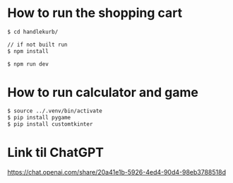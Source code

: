 # How to run the shopping cart
```sh
$ cd handlekurb/

// if not built run
$ npm install

$ npm run dev
```

# How to run calculator and game
```sh
$ source ../.venv/bin/activate
$ pip install pygame
$ pip install customtkinter
```


# Link til ChatGPT

https://chat.openai.com/share/20a41e1b-5926-4ed4-90d4-98eb3788518d
